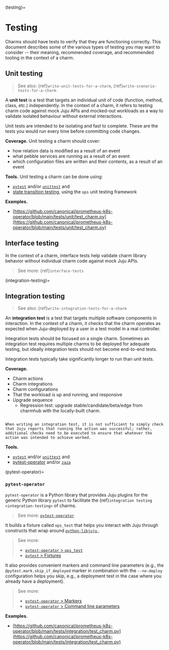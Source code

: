 (testing)=
# Testing

Charms should have tests to verify that they are functioning correctly. This document describes some of the various types of testing you may want to consider -- their meaning, recommended coverage, and recommended tooling in the context of a charm.

<!--
These tests should cover the behaviour of the charm both in isolation (unit tests) and when used with other charms (integration tests). Charm authors should use [tox](https://tox.wiki/en/latest/index.html) to run these automated tests.

The unit and integration tests should be run on the same minor Python version as is shipped with the OS as configured under the charmcraft.yaml bases.run-on key. With tox, for Ubuntu 22.04, this can be done using:

{ref}`testenv]

basepython = python3.10
-->


## Unit testing

> See also: {ref}`write-unit-tests-for-a-charm`, {ref}`write-scenario-tests-for-a-charm`

A **unit test** is a test that targets an individual unit of code (function, method, class, etc.) independently. In the context of a charm, it refers to testing charm code against mock Juju APIs and mocked-out workloads as a way to validate isolated behaviour without external interactions.

Unit tests are intended to be isolating and fast to complete. These are the tests you would run every time before committing code changes.

**Coverage.** Unit testing a charm should cover:

- how relation data is modified as a result of an event
- what pebble services are running as a result of an event
- which configuration files are written and their contents, as a result of an event

**Tools.** Unit testing a charm can be done using:

- [`pytest`](https://pytest.org/) and/or [`unittest`](https://docs.python.org/3/library/unittest.html) and
- [state transition testing](ops_testing), using the `ops` unit testing framework

**Examples.**

- [https://github.com/canonical/prometheus-k8s-operator/blob/main/tests/unit/test_charm.py](https://github.com/canonical/prometheus-k8s-operator/blob/main/tests/unit/test_charm.py)

## Interface testing

In the context of a charm, interface tests help validate charm library behavior without individual charm code against mock Juju APIs. 

> See more: {ref}`interface-tests`



(integration-testing)=
## Integration testing
> See also: {ref}`write-integration-tests-for-a-charm`

An **integration test** is a test that targets multiple software components in interaction. In the context of a charm, it checks that the charm operates as expected when Juju-deployed by a user in a test model in a real controller.

Integration tests should be focused on a single charm. Sometimes an integration test requires multiple charms to be deployed for adequate testing, but ideally integration tests should not become end-to-end tests.

Integration tests typically take significantly longer to run than unit tests.

**Coverage.**

* Charm actions
* Charm integrations
* Charm configurations
* That the workload is up and running, and responsive
* Upgrade sequence
  * Regression test: upgrade stable/candidate/beta/edge from charmhub with the locally-built charm.


```{caution}

When writing an integration test, it is not sufficient to simply check that Juju reports that running the action was successful; rather, additional checks need to be executed to ensure that whatever the action was intended to achieve worked.

```

**Tools.**

- [`pytest`](https://pytest.org/) and/or [`unittest`](https://docs.python.org/3/library/unittest.html) and
- [pytest-operator](https://github.com/charmed-kubernetes/pytest-operator) and/or [`zaza`](https://github.com/openstack-charmers/zaza)


(pytest-operator)=
### `pytest-operator`

`pytest-operator` is a Python library that provides Juju plugins for the generic Python library `pytest` to facilitate the {ref}`integration testing <integration-testing>` of charms.

> See more: [`pytest-operator`](https://github.com/charmed-kubernetes/pytest-operator)

It builds a fixture called `ops_test` that helps you interact with Juju through constructs that wrap around [`python-libjuju` ](https://pypi.org/project/juju/).

> See more: 
> - [`pytest-operator` > `ops_test`](https://github.com/charmed-kubernetes/pytest-operator/blob/main/docs/reference.md#ops_test) 
> - [`pytest` > Fixtures](https://docs.pytest.org/en/6.2.x/fixture.html)

It also provides convenient markers and command line parameters (e.g., the `@pytest.mark.skip_if_deployed` marker in combination with the `--no-deploy` configuration helps you skip, e.g., a deployment test in the case where you already have a deployment).


> See more:
> - [`pytest-operator` > Markers](https://github.com/charmed-kubernetes/pytest-operator/blob/main/docs/reference.md#markers)
> - [`pytest-operator` > Command line parameters](https://github.com/charmed-kubernetes/pytest-operator/blob/main/docs/reference.md#command-line-parameters)



**Examples.**

- [https://github.com/canonical/prometheus-k8s-operator/blob/main/tests/integration/test_charm.py](https://github.com/canonical/prometheus-k8s-operator/blob/main/tests/integration/test_charm.py)


